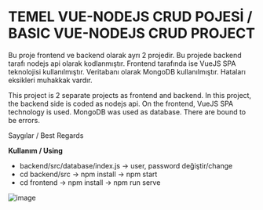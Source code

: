 # TEMEL VUE-NODEJS CRUD POJESİ / BASIC VUE-NODEJS CRUD PROJECT

Bu proje frontend ve backend olarak ayrı 2 projedir. Bu projede backend tarafı nodejs  api olarak kodlanmıştır. Frontend tarafında ise VueJS SPA teknolojisi kullanılmıştır. Veritabanı olarak MongoDB kullanılmıştır. Hataları eksikleri muhakkak vardır.

This project is 2 separate projects as frontend and backend. In this project, the backend side is coded as nodejs api. On the frontend, VueJS SPA technology is used. MongoDB was used as database. There are bound to be errors.

Saygılar / Best Regards

**Kullanım / Using**
- backend/src/database/index.js -> user, password değiştir/change
- cd backend/src -> npm install -> npm start
- cd frontend -> npm install -> npm run serve

![image](project.gif)